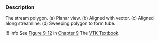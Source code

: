 ### Description

The stream polygon. (a) Planar view. (b) Aligned with vector. (c) Aligned along streamline. (d) Sweeping polygon to form tube.

!!! info
    See [Figure 9-12](/VTKBook/09Chapter9/#Figure%209-12) in [Chapter 9](/VTKBook/09Chapter9) The [VTK Textbook](/VTKBook/01Chapter1).

